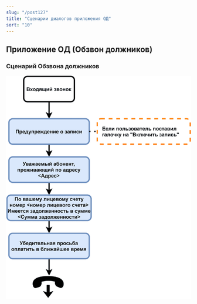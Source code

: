 ```yaml
---
slug: "/post127"
title: "Сценарии диалогов приложения ОД"
sort: "10"
---
```


## Приложение ОД (Обзвон должников)

### Сценарий Обзвона должников

![Картинка](./images_od/scenario_AD.png "Нажмите для увеличения")